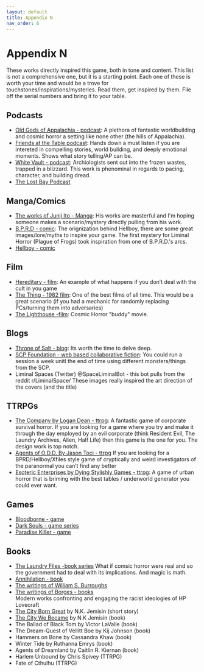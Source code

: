 ```yaml
---
layout: default
title: Appendix N
nav_order: 6
---
```


# Appendix N
These works directly inspired this game, both in tone and content. This list is not a comprehensive one, but it is a starting point. Each one of these is worth your time and would be a trove for touchstones/inspirations/mysteries. Read them, get inspired by them. File off the serial numbers and bring it to your table.

## Podcasts
- [Old Gods of Appalachia - podcast](https://oldgodsofappalachia.com/about): A plethora of fantastic worldbuilding and cosmic horror a setting like none other (the hills of Appalachia).
- [Friends at the Table podcast](https://friendsatthetable.net/): Hands down a must listen if you are intereted in compelling stories, world building, and deeply emotional moments. Shows what story telling/AP can be.
- [White Vault - podcast](https://thewhitevault.com/): Archiologists sent out into the frozen wastes, trapped in a blizzard. This work is phenominal in regards to pacing, character, and building dread.
- [The Lost Bay Podcast](https://thelostbayrpg.blogspot.com/)

## Manga/Comics
- [The works of Junji Ito - Manga](https://en.wikipedia.org/wiki/Junji_Ito): His works are masterful and I'm hoping someone makes a scenario/mystery directly pulling from his work.
- [B.P.R.D - comic](https://en.wikipedia.org/wiki/Bureau_for_Paranormal_Research_and_Defense): The orignization behind Hellboy, there are some great images/lore/myths to inspire your game. The first mystery for Liminal Horror (Plague of Frogs) took inspiration from one of B.P.R.D.'s arcs.
- [Hellboy - comic](https://en.wikipedia.org/wiki/Hellboy)

## Film
- [Hereditary - film](https://en.wikipedia.org/wiki/Hereditary_(film)): An example of what happens if you don’t deal with the cult in you game
- [The Thing - 1982 film](https://en.wikipedia.org/wiki/The_Thing_(1982_film)): One of the best films of all time. This would be a great scenario (if you had a mechanic for randomly replacing PCs/turning them into adversaries)
- [The Lighthouse -film](https://en.wikipedia.org/wiki/The_Lighthouse_(2019_film)): Cosmic Horror "buddy" movie.

## Blogs
- [Throne of Salt - blog](http://throneofsalt.blogspot.com/): Its worth the time to delve deep.
- [SCP Foundation - web based collaborative fiction](http://www.scpwiki.com/): You could run a session a week unitl the end of time using different monsters/things from the SCP.
- Liminal Spaces (Twitter) @SpaceLiminalBot - this bot pulls from the reddit r/LiminalSpace/ These images really inspired the art direction of the covers (and the title)

## TTRPGs
- [The Company by Logan Dean - ttrpg](https://mega-corp.itch.io/the-company): A fantastic game of corporate survival horror. If you are looking for a game where you try and make it through the day employed by an evil corporate (think Resident Evil, The Laundry Archives, Alien, Half Life) then this game is the one for you. The design work is top notch.
- [Agents of O.D.D. By Jason Toci - ttrpg](https://jasontocci.itch.io/agents-of-the-odd) If you are looking for a BPRD/Hellboy/Xfiles style game of cryptically and weird investigators of the paranormal you can’t find any better
- [Esoteric Enterprises by Dying Stylishly Games - ttrpg](https://www.drivethrurpg.com/product/297833/Esoteric-Enterprises--Complete): A game of urban horror that is briming with the best tables / underworld generator you could ever want.

## Games
- [Bloodborne - game](https://en.wikipedia.org/wiki/Bloodborne)
- [Dark Souls - game series](https://en.wikipedia.org/wiki/Dark_Souls)
- [Paradise Killer - game](https://store.steampowered.com/app/1160220/Paradise_Killer/)

## Books
- [The Laundry Files -book series](https://en.wikipedia.org/wiki/The_Laundry_Files) What if comsic horror were real and so the government had to deal with its implications. And magic is math.
- [Annihilation - book](https://en.wikipedia.org/wiki/Annihilation_(VanderMeer_novel))
- [The writings of William S. Burroughs](https://en.wikipedia.org/wiki/William_S._Burroughs)
- [The writings of Borges - books](https://en.wikipedia.org/wiki/Jorge_Luis_Borges)
<br> Modern works confronting and engaging the racist ideologies of HP Lovecraft
- [The City Born Great](https://www.tor.com/2016/09/28/the-city-born-great/) by N.K. Jemisin (short story)
- [The City We Became](https://www.tor.com/2020/07/07/the-soul-of-a-city-the-city-we-became-by-n-k-jemisin/) by N.K Jemisin (book)
- The Ballad of Black Tom by Victor LaValle (book)
- The Dream-Quest of Vellitt Boe by Kij Johnson (book)
- Hammers on Bone by Cassandra Khaw (book)
- Winter Tide by Ruthanna Emrys (book)
- Agents of Dreamland by Caitlín R. Kiernan (book)
- Harlem Unbound by Chris Spivey (TTRPG)
- Fate of Cthulhu (TTRPG)
